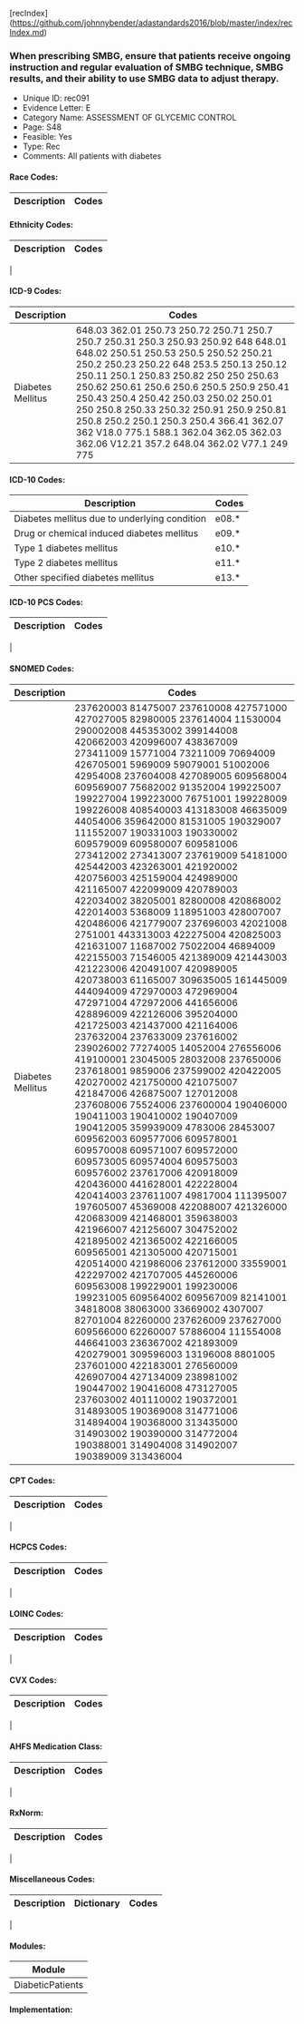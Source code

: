 [recIndex] (https://github.com/johnnybender/adastandards2016/blob/master/index/recIndex.md)

### **When prescribing SMBG, ensure that patients receive ongoing instruction and regular evaluation of SMBG technique, SMBG results, and their ability to use SMBG data to adjust therapy.**
* Unique ID: rec091
* Evidence Letter: E
* Category Name: ASSESSMENT OF GLYCEMIC CONTROL
* Page: S48
* Feasible: Yes
* Type: Rec
* Comments: All patients with diabetes

#### Race Codes:

Description | Codes
----------- | -----


#### Ethnicity Codes:

Description | Codes
----------- | -----
|

#### ICD-9 Codes:

Description | Codes
----------- | -----
Diabetes Mellitus | 648.03	362.01	250.73	250.72	250.71	250.7	250.7	250.31	250.3	250.93	250.92	648	648.01	648.02	250.51	250.53	250.5	250.52	250.21	250.2	250.23	250.22	648	253.5	250.13	250.12	250.11	250.1	250.83	250.82	250	250	250.63	250.62	250.61	250.6	250.6	250.5	250.9	250.41	250.43	250.4	250.42	250.03	250.02	250.01	250	250.8	250.33	250.32	250.91	250.9	250.81	250.8	250.2	250.1	250.3	250.4	366.41	362.07	362	V18.0	775.1	588.1	362.04	362.05	362.03	362.06	V12.21	357.2	648.04	362.02	V77.1	249	775

#### ICD-10 Codes:

Description | Codes
----------- | -----
Diabetes mellitus due to underlying condition | e08.*
Drug or chemical induced diabetes mellitus | e09.*
Type 1 diabetes mellitus | e10.*
Type 2 diabetes mellitus | e11.*
Other specified diabetes mellitus | e13.*

#### ICD-10 PCS Codes:

Description | Codes
----------- | -----
|

#### SNOMED Codes:

Description | Codes
----------- | -----
Diabetes Mellitus | 237620003	81475007	237610008	427571000	427027005	82980005	237614004	11530004	290002008	445353002	399144008	420662003	420996007	438367009	273411009	15771004	73211009	70694009	426705001	5969009	59079001	51002006	42954008	237604008	427089005	609568004	609569007	75682002	91352004	199225007	199227004	199223000	76751001	199228009	199226008	408540003	413183008	46635009	44054006	359642000	81531005	190329007	111552007	190331003	190330002	609579009	609580007	609581006	273412002	273413007	237619009	54181000	425442003	423263001	421920002	420756003	425159004	424989000	421165007	422099009	420789003	422034002	38205001	82800008	420868002	422014003	5368009	118951003	428007007	420486006	421779007	237696003	42021008	2751001	443313003	422275004	420825003	421631007	11687002	75022004	46894009	422155003	71546005	421389009	421443003	421223006	420491007	420989005	420738003	61165007	309635005	161445009	444094009	472970003	472969004	472971004	472972006	441656006	428896009	422126006	395204000	421725003	421437000	421164006	237632004	237633009	237616002	239026002	77274005	14052004	276556006	419100001	23045005	28032008	237650006	237618001	9859006	237599002	420422005	420270002	421750000	421075007	421847006	426875007	127012008	237608006	75524006	237600004	190406000	190411003	190410002	190407009	190412005	359939009	4783006	28453007	609562003	609577006	609578001	609570008	609571007	609572000	609573005	609574004	609575003	609576002	237617006	420918009	420436000	441628001	422228004	420414003	237611007	49817004	111395007	197605007	45369008	422088007	421326000	420683009	421468001	359638003	421966007	421256007	304752002	421895002	421365002	422166005	609565001	421305000	420715001	420514000	421986006	237612000	33559001	422297002	421707005	445260006	609563008	199229001	199230006	199231005	609564002	609567009	82141001	34818008	38063000	33669002	4307007	82701004	82260000	237626009	237627000	609566000	62260007	57886004	111554008	446641003	236367002	421893009	420279001	309596003	13196008	8801005	237601000	422183001	276560009	426907004	427134009	238981002	190447002	190416008	473127005	237603002	401110002	190372001	314893005	190369008	314771006	314894004	190368000	313435000	314903002	190390000	314772004	190388001	314904008	314902007	190389009	313436004

#### CPT Codes:

Description | Codes
----------- | -----
|

#### HCPCS Codes:

Description | Codes
----------- | -----
|

#### LOINC Codes:

Description | Codes
----------- | -----
|

#### CVX Codes:

Description | Codes
----------- | -----
|

#### AHFS Medication Class:

Description | Codes
----------- | -----
|

#### RxNorm:

Description | Codes
----------- | -----
|

#### Miscellaneous Codes:

Description | Dictionary | Codes
----------- | ---------- | -----
|

#### Modules:

Module |
------ |
DiabeticPatients |

#### Implementation:

